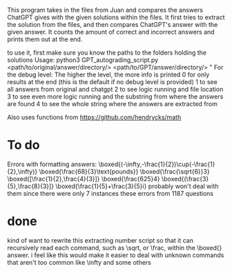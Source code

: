 This program takes in the files from Juan and compares the answers ChatGPT gives with the given solutions within the files. It first tries to extract the solution
from the files, and then compares ChatGPT's answer with the given answer. It counts the amount of correct and incorrect answers and prints them out at the end.

to use it, first make sure you know the paths to the folders holding the solutions
Usage: python3 GPT_autograding_script.py <path/to/original/answer/directory/> <path/to/GPT/answer/directory/> <debug level>"
For the debug level:
    The higher the level, the more info is printed
        0 for only results at the end (this is the default if no debug level is provided)
        1 to see all answers from original and chatgpt
        2 to see logic running and file location
        3 to see even more logic running and the substring from where the answers are found
        4 to see the whole string where the answers are extracted from

Also uses functions from https://github.com/hendrycks/math

# To do
Errors with formatting answers:
\boxed{(-\infty,-\frac{1}{2})\cup(-\frac{1}{2},\infty)}
\boxed{\frac{68}{3}\text{pounds}}
\boxed{\frac{\sqrt{6}}3}
\boxed{[\frac{1}{2},\frac{4}{3}]}
\boxed{\frac{625}4}
\boxed{(\frac{3}{5},\frac{8}{3}]}
\boxed{\frac{1}{5}+\frac{3}{5}i}
probably won't deal with them since there were only 7 instances these errors from 1187 questions

# done
kind of want to rewrite this extracting number script so that it can recursively read each command, such as \sqrt, or \frac,  within the \boxed{} answer.
i feel like this would make it easier to deal with unknown commands that aren't too common like \infty and some others